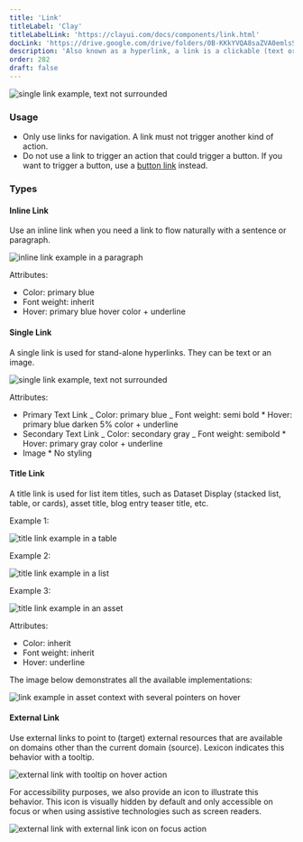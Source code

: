 ```yaml
---
title: 'Link'
titleLabel: 'Clay'
titleLabelLink: 'https://clayui.com/docs/components/link.html'
docLink: 'https://drive.google.com/drive/folders/0B-KKkYVQA8saZVA0emlsSTl3Z0U?usp=sharing'
description: 'Also known as a hyperlink, a link is a clickable (text or image) element used for navigation purposes.'
order: 282
draft: false
---
```


![single link example, text not surrounded](/images/lexicon/LinkSingle.jpg)

### Usage

-   Only use links for navigation. A link must not trigger another kind of action.
-   Do not use a link to trigger an action that could trigger a button. If you want to trigger a button, use a [button link](../buttons) instead.

### Types

#### Inline Link

Use an inline link when you need a link to flow naturally with a sentence or paragraph.

![inline link example in a paragraph](/images/lexicon/LinkInline.jpg)

Attributes:

-   Color: primary blue
-   Font weight: inherit
-   Hover: primary blue hover color + underline

#### Single Link

A single link is used for stand-alone hyperlinks. They can be text or an image.

![single link example, text not surrounded](/images/lexicon/LinkSingle.jpg)

Attributes:

-   Primary Text Link
    _ Color: primary blue
    _ Font weight: semi bold \* Hover: primary blue darken 5% color + underline
-   Secondary Text Link
    _ Color: secondary gray
    _ Font weight: semibold \* Hover: primary gray color + underline
-   Image \* No styling

#### Title Link

A title link is used for list item titles, such as Dataset Display (stacked list, table, or cards), asset title, blog entry teaser title, etc.

Example 1:

![title link example in a table](/images/lexicon/LinkTitleTable.jpg)

Example 2:

![title link example in a list](/images/lexicon/LinkTitleList.jpg)

Example 3:

![title link example in an asset](/images/lexicon/LinkTitleAsset.jpg)

Attributes:

-   Color: inherit
-   Font weight: inherit
-   Hover: underline

The image below demonstrates all the available implementations:

![link example in asset context with several pointers on hover](/images/lexicon/LinkExampleInContext.jpg)

#### External Link

Use external links to point to (target) external resources that are available on domains other than the current domain (source). Lexicon indicates this behavior with a tooltip.

![external link with tooltip on hover action](/images/lexicon/LinkExternalTooltip.jpg)

For accessibility purposes, we also provide an icon to illustrate this behavior. This icon is visually hidden by default and only accessible on focus or when using assistive technologies such as screen readers.

![external link with external link icon on focus action](/images/lexicon/LinkExternalFocus.jpg)
